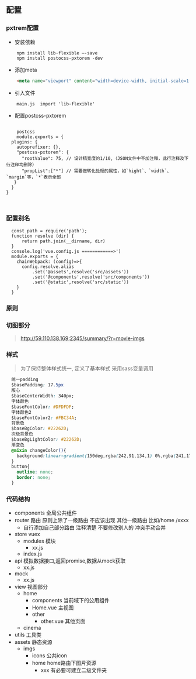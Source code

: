 ## 配置
### pxtrem配置
+ 安装依赖
```shell
    npm install lib-flexible –-save
    npm install postocss-pxtorem -dev
```
+ 添加meta
```html
    <meta name="viewport" content="width=device-width, initial-scale=1.0">

```

+ 引入文件

```
    main.js  import 'lib-flexible'
```

+ 配置postcss-pxtorem
```shell
   
    postcss
    module.exports = {
  plugins: {
    autoprefixer: {},
    "postcss-pxtorem": {
      "rootValue": 75, // 设计稿宽度的1/10,（JSON文件中不加注释，此行注释及下行注释均删除）
      "propList":["*"] // 需要做转化处理的属性，如`hight`、`width`、`margin`等，`*`表示全部
   }
  }
}



```

### 配置别名

```shell
  const path = require('path');
  function resolve (dir) {
      return path.join(__dirname, dir)
  }
  console.log('vue.config.js ============>')
  module.exports = {
    chainWebpack: (config)=>{
      config.resolve.alias
          .set('@assets',resolve('src/assets'))
          .set('@components',resolve('src/components'))
          .set('@static',resolve('src/static'))
    }
  }

```


### 原则
### 切图部分
> http://59.110.138.169:2345/summary/?r=movie-imgs

### 样式
> 为了保持整体样式统一, 定义了基本样式 采用sass变量调用

```css
  统一padding
  $basePadding: 17.5px
  版心
  $baseCenterWidth: 340px;
  字体颜色 
  $baseFontColor: #DFDFDF;
  字体颜色2
  $baseFontColor2: #FBC34A;
  背景色
  $baseBgColor: #22262D;
  次级背景色
  $baseBgLightColor: #22262D;
  渐变色 
  @mixin changeColor(){
    background:linear-gradient(150deg,rgba(242,91,134,1) 0%,rgba(241,172,94,1) 100%);
  }
  button{
    outline: none;
    border: none;
  }

```

### 代码结构

+ components  全局公共组件
+ router  路由 原则上除了一级路由 不应该出现 其他一级路由 比如/home  /xxxx
  - 自行添加自己部分路由 注释清楚 不要修改别人的 冲突手动合并
+ store  vuex
  - modules  模块
    - xx.js
  - index.js 
+ api  模拟数据接口,返回promise,数据从mock获取
  - xx.js
+ mock
  - xx.js
+ view  视图部分
  - home
    - components  当前域下的公用组件
    - Home.vue  主视图
    - other
      - other.vue  其他页面
  - cinema 
+ utils 工具类
+ assets 静态资源
  - imgs
    - icons  公共icon
    - home   home路由下图片资源
      - xxx  有必要可建立二级文件夹




